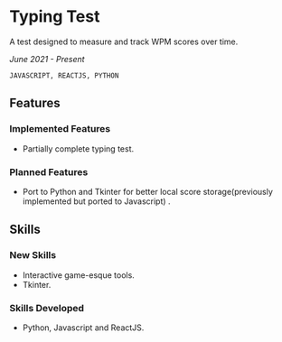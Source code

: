 # **Typing Test**

A test designed to measure and track WPM scores over time.

_June 2021 - Present_

```JAVASCRIPT, REACTJS, PYTHON```

## **Features** 

### **Implemented Features**

* Partially complete typing test.

### **Planned Features**

* Port to Python and Tkinter for better local score storage(previously implemented but ported to Javascript) .

## **Skills**

### **New Skills**

* Interactive game-esque tools.
* Tkinter.

### **Skills Developed**

* Python, Javascript and ReactJS.
